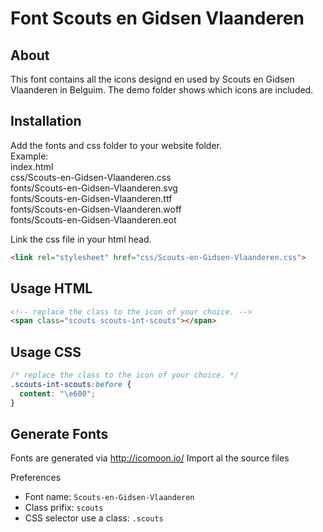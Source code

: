 # Font Scouts en Gidsen Vlaanderen

## About
This font contains all the icons designd en used by Scouts en Gidsen Vlaanderen in Belguim.
The demo folder shows which icons are included.

## Installation
Add the fonts and css folder to your website folder.<br>
Example:<br>
  index.html<br>
	css/Scouts-en-Gidsen-Vlaanderen.css<br>
	fonts/Scouts-en-Gidsen-Vlaanderen.svg<br>
	fonts/Scouts-en-Gidsen-Vlaanderen.ttf<br>
	fonts/Scouts-en-Gidsen-Vlaanderen.woff<br>
	fonts/Scouts-en-Gidsen-Vlaanderen.eot<br>

Link the css file in your html head.

```html
<link rel="stylesheet" href="css/Scouts-en-Gidsen-Vlaanderen.css">
```
## Usage HTML

```html
<!-- replace the class to the icon of your choice. -->
<span class="scouts scouts-int-scouts"></span>
```

## Usage CSS
```css
/* replace the class to the icon of your choice. */
.scouts-int-scouts:before {
  content: "\e600";
}
```

## Generate Fonts
Fonts are generated via http://icomoon.io/
Import al the source files

Preferences
* Font name: `Scouts-en-Gidsen-Vlaanderen`
* Class prifix: `scouts`
* CSS selector use a class: `.scouts` 
